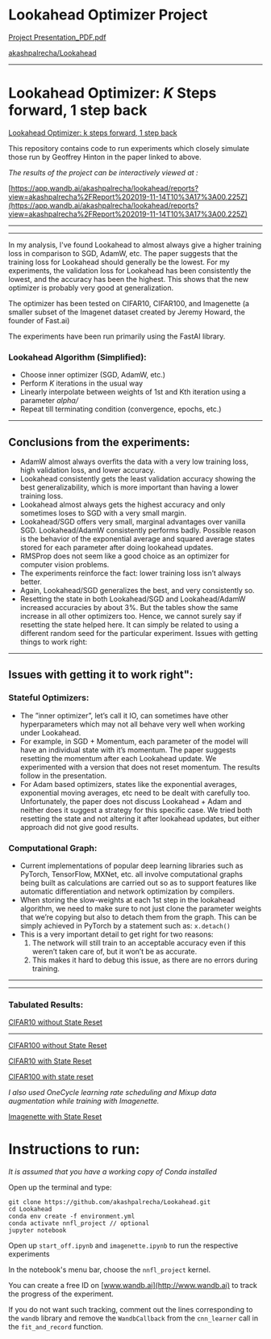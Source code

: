 # Lookahead Optimizer Project

[Project Presentation_PDF.pdf](Project_Presentation_PDF-d307225a-ea5f-4dfa-8450-38f8b3cf1be7.pdf)

[akashpalrecha/Lookahead](https://github.com/akashpalrecha/Lookahead)

---

# Lookahead Optimizer: *K* Steps forward, 1 step back

[Lookahead Optimizer: k steps forward, 1 step back](https://arxiv.org/abs/1907.08610)

This repository contains code to run experiments which closely simulate those run by Geoffrey Hinton in the paper linked to above. 

*The results of the project can be interactively viewed at :* 

[https://app.wandb.ai/akashpalrecha/lookahead/reports?view=akashpalrecha%2FReport%202019-11-14T10%3A17%3A00.225Z](https://app.wandb.ai/akashpalrecha/lookahead/reports?view=akashpalrecha%2FReport%202019-11-14T10%3A17%3A00.225Z)

---

---

In my analysis, I've found Lookahead to almost always give a higher training loss in comparison to SGD, AdamW, etc. The paper suggests that the training loss for Lookahead should generally be the lowest. For my experiments, the validation loss for Lookahead has been consistently the lowest, and the accuracy has been the highest. This shows that the new optimizer is probably very good at generalization. 

The optimizer has been tested on CIFAR10, CIFAR100, and Imagenette (a smaller subset of the Imagenet dataset created by Jeremy Howard, the founder of Fast.ai)

The experiments have been run primarily using the FastAI library.

### Lookahead Algorithm (Simplified):

- Choose inner optimizer (SGD, AdamW, etc.)
- Perform *K* iterations in the usual way
- Linearly interpolate between weights of 1st and Kth iteration using a parameter *alpha/*
- Repeat till terminating condition (convergence, epochs, etc.)

---

## Conclusions from the experiments:

- AdamW almost always overfits the data with a very low training loss, high validation loss, and lower accuracy.
- Lookahead consistently gets the least validation accuracy showing the best generalizability, which is more important than having a lower training loss.
- Lookahead almost always gets the highest accuracy and only sometimes loses to SGD with a very small margin.
- Lookahead/SGD offers very small, marginal advantages over vanilla SGD. Lookahead/AdamW consistently performs badly. Possible reason is the behavior of the exponential average and squared average states stored for each parameter after doing lookahead updates.
- RMSProp does not seem like a good choice as an optimizer for computer vision problems.
- The experiments reinforce the fact: lower training loss isn’t always better.
- Again, Lookahead/SGD generalizes the best, and very consistently so.
- Resetting the state in both Lookahead/SGD and Lookahead/AdamW increased accuracies by about 3%. But the tables show the same increase in all other optimizers too. Hence, we cannot surely say if resetting the state helped here. It can simply be related to using a different random
seed for the particular experiment. Issues with getting things to work right:

---

## Issues with getting it to work right":

### Stateful Optimizers:

- The ”inner optimizer”, let’s call it IO, can sometimes have other hyperparameters which may not all behave very well when working under Lookahead.
- For example, in SGD + Momentum, each parameter of the model will have an individual state with it’s momentum. The paper suggests resetting the momentum after each Lookahead update.
We experimented with a version that does not reset momentum. The results follow in the presentation.
- For Adam based optimizers, states like the exponential averages, exponential moving averages, etc need to be dealt with carefully too. Unfortunately, the paper does not discuss Lookahead + Adam
and neither does it suggest a strategy for this specific case. We tried both resetting the state and not altering it after lookahead updates, but either approach did not give good results.

### Computational Graph:

- Current implementations of popular deep learning libraries such as PyTorch, TensorFlow, MXNet, etc. all involve computational graphs being built as calculations are carried out so as to support
features like automatic differentiation and network optimization by compilers.
- When storing the slow-weights at each 1st step in the lookahead algorithm, we need to make sure to not just clone the parameter weights that we’re copying but also to detach them from the
graph. This can be simply achieved in PyTorch by a statement such as: `x.detach()`
- This is a very important detail to get right for two reasons:
    1. The network will still train to an acceptable accuracy even if this weren’t taken care of, but it won’t be as accurate.
    2. This makes it hard to debug this issue, as there are no errors during
    training.

---

---

### **Tabulated Results:**

[CIFAR10 without State Reset](https://www.notion.so/b94220310a244442be1831c7716f3a71)

---

[CIFAR100 without State Reset](https://www.notion.so/7e7a8a55b9c34b4791b76d8945b05894)

[CIFAR10 with State Reset](https://www.notion.so/8587c39665964a91be2cec07539307f5)

[CIFAR100 with state reset](https://www.notion.so/7d2805a3df3747498f5aa2a170f4f5e0)

*I also used OneCycle learning rate scheduling and Mixup data augmentation while training with Imagenette.*

[Imagenette with State Reset](https://www.notion.so/4de7f9c010c441d89ba28f682b9f7a87)

# Instructions to run:

*It is assumed that you have a working copy of Conda installed*

Open up the terminal and type:

    git clone https://github.com/akashpalrecha/Lookahead.git
    cd Lookahead
    conda env create -f environment.yml
    conda activate nnfl_project // optional
    jupyter notebook

Open up `start_off.ipynb` and `imagenette.ipynb` to run the respective experiments

In the notebook's menu bar, choose the `nnfl_project` kernel.

You can create a free ID on [www.wandb.ai](http://www.wandb.ai) to track the progress of the experiment.

If you do not want such tracking, comment out the lines corresponding to the `wandb` library and remove the `WandbCallback` from the `cnn_learner` call in the `fit_and_record` function.
